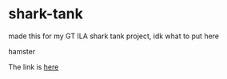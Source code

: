 # shark-tank

made this for my GT ILA shark tank project, idk what to put here

hamster

The link is [here](futuretag3.github.io/shark-tank/index.html)
